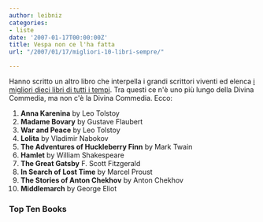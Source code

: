 ```yaml
---
author: leibniz
categories:
- liste
date: '2007-01-17T00:00:00Z'
title: Vespa non ce l'ha fatta
url: "/2007/01/17/migliori-10-libri-sempre/"

---
```

Hanno scritto un altro libro che interpella i grandi scrittori viventi ed elenca [i migliori dieci libri di tutti i tempi][1]. Tra questi ce n'è uno più lungo della Divina Commedia, ma non c'è la Divina Commedia. Ecco:

   1. **Anna Karenina** by Leo Tolstoy
   2. **Madame Bovary** by Gustave Flaubert
   3. **War and Peace** by Leo Tolstoy
   4. **Lolita** by Vladimir Nabokov
   5. **The Adventures of Huckleberry Finn** by Mark Twain
   6. **Hamlet** by William Shakespeare
   7. **The Great Gatsby** F. Scott Fitzgerald
   8. **In Search of Lost Time** by Marcel Proust
   9. **The Stories of Anton Chekhov** by Anton Chekhov
  10. **Middlemarch** by George Eliot


### Top Ten Books

[1]:	http://www.toptenbooks.net/